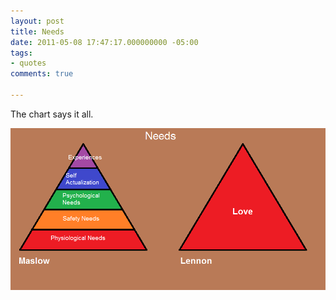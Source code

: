 ```yaml
---
layout: post
title: Needs
date: 2011-05-08 17:47:17.000000000 -05:00
tags:
- quotes
comments: true

---
```

The chart says it all.

![Needs](/images/2011/needs.png)
